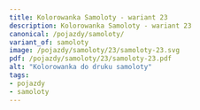 ```yaml
---
title: Kolorowanka Samoloty - wariant 23
description: Kolorowanka Samoloty - wariant 23
canonical: /pojazdy/samoloty/
variant_of: samoloty
image: /pojazdy/samoloty/23/samoloty-23.svg
pdf: /pojazdy/samoloty/23/samoloty-23.pdf
alt: "Kolorowanka do druku samoloty"
tags:
- pojazdy
- samoloty
---
```

